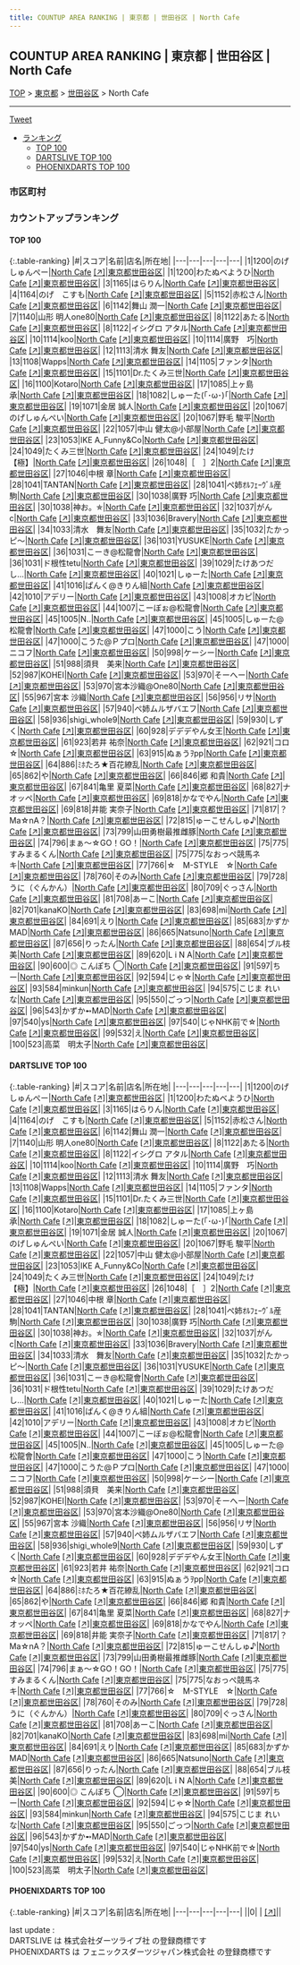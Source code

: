 ```yaml
---
title: COUNTUP AREA RANKING | 東京都 | 世田谷区 | North Cafe
---
```

## COUNTUP AREA RANKING | 東京都 | 世田谷区 | North Cafe

[TOP](/darts/rank/) > [東京都](/darts/rank/東京都/) > [世田谷区](/darts/rank/東京都/世田谷区/) > North Cafe

___

<a href="https://twitter.com/share?ref_src=twsrc%5Etfw" data-text="COUNTUP AREA RANKING | 東京都世田谷区North Cafe" class="twitter-share-button" data-hashtags="DARTSLIVE,PHOENIXDARTS,darts,ダーツ" data-show-count="false">Tweet</a>

* [ランキング](#カウントアップランキング)
    * [TOP 100](#top-100)
    * [DARTSLIVE TOP 100](#dartslive-top-100)
    * [PHOENIXDARTS TOP 100](#phoenixdarts-top-100)

### 市区町村

<ul>

</ul>

### カウントアップランキング

#### TOP 100



{:.table-ranking}
|#|スコア|名前|店名|所在地|
|---|---|---|---|---|
|1|1200|<span class="rank-name-dl">のげしゅんぺー</span>|<a href="/darts/rank/shops/cb702837ddb5199128032249b44395af.html">North Cafe</a> <a href="https://search.dartslive.com/jp/shop/cb702837ddb5199128032249b44395af">[↗]</a>|<a href="/darts/rank/東京都/世田谷区">東京都世田谷区</a>|
|1|1200|<span class="rank-name-dl">わたぬべようひ</span>|<a href="/darts/rank/shops/cb702837ddb5199128032249b44395af.html">North Cafe</a> <a href="https://search.dartslive.com/jp/shop/cb702837ddb5199128032249b44395af">[↗]</a>|<a href="/darts/rank/東京都/世田谷区">東京都世田谷区</a>|
|3|1165|<span class="rank-name-dl">はらりん</span>|<a href="/darts/rank/shops/cb702837ddb5199128032249b44395af.html">North Cafe</a> <a href="https://search.dartslive.com/jp/shop/cb702837ddb5199128032249b44395af">[↗]</a>|<a href="/darts/rank/東京都/世田谷区">東京都世田谷区</a>|
|4|1164|<span class="rank-name-dl">のげ　こすも</span>|<a href="/darts/rank/shops/cb702837ddb5199128032249b44395af.html">North Cafe</a> <a href="https://search.dartslive.com/jp/shop/cb702837ddb5199128032249b44395af">[↗]</a>|<a href="/darts/rank/東京都/世田谷区">東京都世田谷区</a>|
|5|1152|<span class="rank-name-dl">赤松さん</span>|<a href="/darts/rank/shops/cb702837ddb5199128032249b44395af.html">North Cafe</a> <a href="https://search.dartslive.com/jp/shop/cb702837ddb5199128032249b44395af">[↗]</a>|<a href="/darts/rank/東京都/世田谷区">東京都世田谷区</a>|
|6|1142|<span class="rank-name-dl">舞山 潤一</span>|<a href="/darts/rank/shops/cb702837ddb5199128032249b44395af.html">North Cafe</a> <a href="https://search.dartslive.com/jp/shop/cb702837ddb5199128032249b44395af">[↗]</a>|<a href="/darts/rank/東京都/世田谷区">東京都世田谷区</a>|
|7|1140|<span class="rank-name-dl">山形 明人one80</span>|<a href="/darts/rank/shops/cb702837ddb5199128032249b44395af.html">North Cafe</a> <a href="https://search.dartslive.com/jp/shop/cb702837ddb5199128032249b44395af">[↗]</a>|<a href="/darts/rank/東京都/世田谷区">東京都世田谷区</a>|
|8|1122|<span class="rank-name-dl">あたる</span>|<a href="/darts/rank/shops/cb702837ddb5199128032249b44395af.html">North Cafe</a> <a href="https://search.dartslive.com/jp/shop/cb702837ddb5199128032249b44395af">[↗]</a>|<a href="/darts/rank/東京都/世田谷区">東京都世田谷区</a>|
|8|1122|<span class="rank-name-dl">イシグロ アタル</span>|<a href="/darts/rank/shops/cb702837ddb5199128032249b44395af.html">North Cafe</a> <a href="https://search.dartslive.com/jp/shop/cb702837ddb5199128032249b44395af">[↗]</a>|<a href="/darts/rank/東京都/世田谷区">東京都世田谷区</a>|
|10|1114|<span class="rank-name-dl">koo</span>|<a href="/darts/rank/shops/cb702837ddb5199128032249b44395af.html">North Cafe</a> <a href="https://search.dartslive.com/jp/shop/cb702837ddb5199128032249b44395af">[↗]</a>|<a href="/darts/rank/東京都/世田谷区">東京都世田谷区</a>|
|10|1114|<span class="rank-name-dl">廣野　巧</span>|<a href="/darts/rank/shops/cb702837ddb5199128032249b44395af.html">North Cafe</a> <a href="https://search.dartslive.com/jp/shop/cb702837ddb5199128032249b44395af">[↗]</a>|<a href="/darts/rank/東京都/世田谷区">東京都世田谷区</a>|
|12|1113|<span class="rank-name-dl">清水 舞友</span>|<a href="/darts/rank/shops/cb702837ddb5199128032249b44395af.html">North Cafe</a> <a href="https://search.dartslive.com/jp/shop/cb702837ddb5199128032249b44395af">[↗]</a>|<a href="/darts/rank/東京都/世田谷区">東京都世田谷区</a>|
|13|1108|<span class="rank-name-dl">Wapps</span>|<a href="/darts/rank/shops/cb702837ddb5199128032249b44395af.html">North Cafe</a> <a href="https://search.dartslive.com/jp/shop/cb702837ddb5199128032249b44395af">[↗]</a>|<a href="/darts/rank/東京都/世田谷区">東京都世田谷区</a>|
|14|1105|<span class="rank-name-dl">ファンタ</span>|<a href="/darts/rank/shops/cb702837ddb5199128032249b44395af.html">North Cafe</a> <a href="https://search.dartslive.com/jp/shop/cb702837ddb5199128032249b44395af">[↗]</a>|<a href="/darts/rank/東京都/世田谷区">東京都世田谷区</a>|
|15|1101|<span class="rank-name-dl">Dr.たくみ三世</span>|<a href="/darts/rank/shops/cb702837ddb5199128032249b44395af.html">North Cafe</a> <a href="https://search.dartslive.com/jp/shop/cb702837ddb5199128032249b44395af">[↗]</a>|<a href="/darts/rank/東京都/世田谷区">東京都世田谷区</a>|
|16|1100|<span class="rank-name-dl">Kotaro</span>|<a href="/darts/rank/shops/cb702837ddb5199128032249b44395af.html">North Cafe</a> <a href="https://search.dartslive.com/jp/shop/cb702837ddb5199128032249b44395af">[↗]</a>|<a href="/darts/rank/東京都/世田谷区">東京都世田谷区</a>|
|17|1085|<span class="rank-name-dl">上ヶ島　承</span>|<a href="/darts/rank/shops/cb702837ddb5199128032249b44395af.html">North Cafe</a> <a href="https://search.dartslive.com/jp/shop/cb702837ddb5199128032249b44395af">[↗]</a>|<a href="/darts/rank/東京都/世田谷区">東京都世田谷区</a>|
|18|1082|<span class="rank-name-dl">しゅーた(｢･ω･)｢</span>|<a href="/darts/rank/shops/cb702837ddb5199128032249b44395af.html">North Cafe</a> <a href="https://search.dartslive.com/jp/shop/cb702837ddb5199128032249b44395af">[↗]</a>|<a href="/darts/rank/東京都/世田谷区">東京都世田谷区</a>|
|19|1071|<span class="rank-name-dl">金居 誠人</span>|<a href="/darts/rank/shops/cb702837ddb5199128032249b44395af.html">North Cafe</a> <a href="https://search.dartslive.com/jp/shop/cb702837ddb5199128032249b44395af">[↗]</a>|<a href="/darts/rank/東京都/世田谷区">東京都世田谷区</a>|
|20|1067|<span class="rank-name-dl">のげしゅんぺい</span>|<a href="/darts/rank/shops/cb702837ddb5199128032249b44395af.html">North Cafe</a> <a href="https://search.dartslive.com/jp/shop/cb702837ddb5199128032249b44395af">[↗]</a>|<a href="/darts/rank/東京都/世田谷区">東京都世田谷区</a>|
|20|1067|<span class="rank-name-dl">野毛 駿平</span>|<a href="/darts/rank/shops/cb702837ddb5199128032249b44395af.html">North Cafe</a> <a href="https://search.dartslive.com/jp/shop/cb702837ddb5199128032249b44395af">[↗]</a>|<a href="/darts/rank/東京都/世田谷区">東京都世田谷区</a>|
|22|1057|<span class="rank-name-dl">中山 健太@小部屋</span>|<a href="/darts/rank/shops/cb702837ddb5199128032249b44395af.html">North Cafe</a> <a href="https://search.dartslive.com/jp/shop/cb702837ddb5199128032249b44395af">[↗]</a>|<a href="/darts/rank/東京都/世田谷区">東京都世田谷区</a>|
|23|1053|<span class="rank-name-dl">IKE A_Funny&amp;Co</span>|<a href="/darts/rank/shops/cb702837ddb5199128032249b44395af.html">North Cafe</a> <a href="https://search.dartslive.com/jp/shop/cb702837ddb5199128032249b44395af">[↗]</a>|<a href="/darts/rank/東京都/世田谷区">東京都世田谷区</a>|
|24|1049|<span class="rank-name-dl">たくみ三世</span>|<a href="/darts/rank/shops/cb702837ddb5199128032249b44395af.html">North Cafe</a> <a href="https://search.dartslive.com/jp/shop/cb702837ddb5199128032249b44395af">[↗]</a>|<a href="/darts/rank/東京都/世田谷区">東京都世田谷区</a>|
|24|1049|<span class="rank-name-dl">たけ【極】</span>|<a href="/darts/rank/shops/cb702837ddb5199128032249b44395af.html">North Cafe</a> <a href="https://search.dartslive.com/jp/shop/cb702837ddb5199128032249b44395af">[↗]</a>|<a href="/darts/rank/東京都/世田谷区">東京都世田谷区</a>|
|26|1048|<span class="rank-name-dl">［　］2</span>|<a href="/darts/rank/shops/cb702837ddb5199128032249b44395af.html">North Cafe</a> <a href="https://search.dartslive.com/jp/shop/cb702837ddb5199128032249b44395af">[↗]</a>|<a href="/darts/rank/東京都/世田谷区">東京都世田谷区</a>|
|27|1046|<span class="rank-name-dl">中根 章</span>|<a href="/darts/rank/shops/cb702837ddb5199128032249b44395af.html">North Cafe</a> <a href="https://search.dartslive.com/jp/shop/cb702837ddb5199128032249b44395af">[↗]</a>|<a href="/darts/rank/東京都/世田谷区">東京都世田谷区</a>|
|28|1041|<span class="rank-name-dl">TANTAN</span>|<a href="/darts/rank/shops/cb702837ddb5199128032249b44395af.html">North Cafe</a> <a href="https://search.dartslive.com/jp/shop/cb702837ddb5199128032249b44395af">[↗]</a>|<a href="/darts/rank/東京都/世田谷区">東京都世田谷区</a>|
|28|1041|<span class="rank-name-dl">ぺ姉ｵﾙﾌｪｰｳﾞﾙ産駒</span>|<a href="/darts/rank/shops/cb702837ddb5199128032249b44395af.html">North Cafe</a> <a href="https://search.dartslive.com/jp/shop/cb702837ddb5199128032249b44395af">[↗]</a>|<a href="/darts/rank/東京都/世田谷区">東京都世田谷区</a>|
|30|1038|<span class="rank-name-dl">廣野 巧</span>|<a href="/darts/rank/shops/cb702837ddb5199128032249b44395af.html">North Cafe</a> <a href="https://search.dartslive.com/jp/shop/cb702837ddb5199128032249b44395af">[↗]</a>|<a href="/darts/rank/東京都/世田谷区">東京都世田谷区</a>|
|30|1038|<span class="rank-name-dl">神お。✯</span>|<a href="/darts/rank/shops/cb702837ddb5199128032249b44395af.html">North Cafe</a> <a href="https://search.dartslive.com/jp/shop/cb702837ddb5199128032249b44395af">[↗]</a>|<a href="/darts/rank/東京都/世田谷区">東京都世田谷区</a>|
|32|1037|<span class="rank-name-dl">がんc</span>|<a href="/darts/rank/shops/cb702837ddb5199128032249b44395af.html">North Cafe</a> <a href="https://search.dartslive.com/jp/shop/cb702837ddb5199128032249b44395af">[↗]</a>|<a href="/darts/rank/東京都/世田谷区">東京都世田谷区</a>|
|33|1036|<span class="rank-name-dl">Bravery</span>|<a href="/darts/rank/shops/cb702837ddb5199128032249b44395af.html">North Cafe</a> <a href="https://search.dartslive.com/jp/shop/cb702837ddb5199128032249b44395af">[↗]</a>|<a href="/darts/rank/東京都/世田谷区">東京都世田谷区</a>|
|34|1033|<span class="rank-name-dl">清水　舞友</span>|<a href="/darts/rank/shops/cb702837ddb5199128032249b44395af.html">North Cafe</a> <a href="https://search.dartslive.com/jp/shop/cb702837ddb5199128032249b44395af">[↗]</a>|<a href="/darts/rank/東京都/世田谷区">東京都世田谷区</a>|
|35|1032|<span class="rank-name-dl">たかっピ～</span>|<a href="/darts/rank/shops/cb702837ddb5199128032249b44395af.html">North Cafe</a> <a href="https://search.dartslive.com/jp/shop/cb702837ddb5199128032249b44395af">[↗]</a>|<a href="/darts/rank/東京都/世田谷区">東京都世田谷区</a>|
|36|1031|<span class="rank-name-dl">YUSUKE</span>|<a href="/darts/rank/shops/cb702837ddb5199128032249b44395af.html">North Cafe</a> <a href="https://search.dartslive.com/jp/shop/cb702837ddb5199128032249b44395af">[↗]</a>|<a href="/darts/rank/東京都/世田谷区">東京都世田谷区</a>|
|36|1031|<span class="rank-name-dl">こーき@松龍會</span>|<a href="/darts/rank/shops/cb702837ddb5199128032249b44395af.html">North Cafe</a> <a href="https://search.dartslive.com/jp/shop/cb702837ddb5199128032249b44395af">[↗]</a>|<a href="/darts/rank/東京都/世田谷区">東京都世田谷区</a>|
|36|1031|<span class="rank-name-dl">ド根性tetu</span>|<a href="/darts/rank/shops/cb702837ddb5199128032249b44395af.html">North Cafe</a> <a href="https://search.dartslive.com/jp/shop/cb702837ddb5199128032249b44395af">[↗]</a>|<a href="/darts/rank/東京都/世田谷区">東京都世田谷区</a>|
|39|1029|<span class="rank-name-dl">たけあつだし…</span>|<a href="/darts/rank/shops/cb702837ddb5199128032249b44395af.html">North Cafe</a> <a href="https://search.dartslive.com/jp/shop/cb702837ddb5199128032249b44395af">[↗]</a>|<a href="/darts/rank/東京都/世田谷区">東京都世田谷区</a>|
|40|1021|<span class="rank-name-dl">しゅーた</span>|<a href="/darts/rank/shops/cb702837ddb5199128032249b44395af.html">North Cafe</a> <a href="https://search.dartslive.com/jp/shop/cb702837ddb5199128032249b44395af">[↗]</a>|<a href="/darts/rank/東京都/世田谷区">東京都世田谷区</a>|
|41|1016|<span class="rank-name-dl">ぱんく@きりん組</span>|<a href="/darts/rank/shops/cb702837ddb5199128032249b44395af.html">North Cafe</a> <a href="https://search.dartslive.com/jp/shop/cb702837ddb5199128032249b44395af">[↗]</a>|<a href="/darts/rank/東京都/世田谷区">東京都世田谷区</a>|
|42|1010|<span class="rank-name-dl">アデリー</span>|<a href="/darts/rank/shops/cb702837ddb5199128032249b44395af.html">North Cafe</a> <a href="https://search.dartslive.com/jp/shop/cb702837ddb5199128032249b44395af">[↗]</a>|<a href="/darts/rank/東京都/世田谷区">東京都世田谷区</a>|
|43|1008|<span class="rank-name-dl">オカピ</span>|<a href="/darts/rank/shops/cb702837ddb5199128032249b44395af.html">North Cafe</a> <a href="https://search.dartslive.com/jp/shop/cb702837ddb5199128032249b44395af">[↗]</a>|<a href="/darts/rank/東京都/世田谷区">東京都世田谷区</a>|
|44|1007|<span class="rank-name-dl">こーぼぉ@松龍會</span>|<a href="/darts/rank/shops/cb702837ddb5199128032249b44395af.html">North Cafe</a> <a href="https://search.dartslive.com/jp/shop/cb702837ddb5199128032249b44395af">[↗]</a>|<a href="/darts/rank/東京都/世田谷区">東京都世田谷区</a>|
|45|1005|<span class="rank-name-dl">N..</span>|<a href="/darts/rank/shops/cb702837ddb5199128032249b44395af.html">North Cafe</a> <a href="https://search.dartslive.com/jp/shop/cb702837ddb5199128032249b44395af">[↗]</a>|<a href="/darts/rank/東京都/世田谷区">東京都世田谷区</a>|
|45|1005|<span class="rank-name-dl">しゅーた@松龍會</span>|<a href="/darts/rank/shops/cb702837ddb5199128032249b44395af.html">North Cafe</a> <a href="https://search.dartslive.com/jp/shop/cb702837ddb5199128032249b44395af">[↗]</a>|<a href="/darts/rank/東京都/世田谷区">東京都世田谷区</a>|
|47|1000|<span class="rank-name-dl">こう</span>|<a href="/darts/rank/shops/cb702837ddb5199128032249b44395af.html">North Cafe</a> <a href="https://search.dartslive.com/jp/shop/cb702837ddb5199128032249b44395af">[↗]</a>|<a href="/darts/rank/東京都/世田谷区">東京都世田谷区</a>|
|47|1000|<span class="rank-name-dl">こうた@Ｐプロ</span>|<a href="/darts/rank/shops/cb702837ddb5199128032249b44395af.html">North Cafe</a> <a href="https://search.dartslive.com/jp/shop/cb702837ddb5199128032249b44395af">[↗]</a>|<a href="/darts/rank/東京都/世田谷区">東京都世田谷区</a>|
|47|1000|<span class="rank-name-dl">ニコフ</span>|<a href="/darts/rank/shops/cb702837ddb5199128032249b44395af.html">North Cafe</a> <a href="https://search.dartslive.com/jp/shop/cb702837ddb5199128032249b44395af">[↗]</a>|<a href="/darts/rank/東京都/世田谷区">東京都世田谷区</a>|
|50|998|<span class="rank-name-dl">ケーシー</span>|<a href="/darts/rank/shops/cb702837ddb5199128032249b44395af.html">North Cafe</a> <a href="https://search.dartslive.com/jp/shop/cb702837ddb5199128032249b44395af">[↗]</a>|<a href="/darts/rank/東京都/世田谷区">東京都世田谷区</a>|
|51|988|<span class="rank-name-dl">須貝　美来</span>|<a href="/darts/rank/shops/cb702837ddb5199128032249b44395af.html">North Cafe</a> <a href="https://search.dartslive.com/jp/shop/cb702837ddb5199128032249b44395af">[↗]</a>|<a href="/darts/rank/東京都/世田谷区">東京都世田谷区</a>|
|52|987|<span class="rank-name-dl">KOHEI</span>|<a href="/darts/rank/shops/cb702837ddb5199128032249b44395af.html">North Cafe</a> <a href="https://search.dartslive.com/jp/shop/cb702837ddb5199128032249b44395af">[↗]</a>|<a href="/darts/rank/東京都/世田谷区">東京都世田谷区</a>|
|53|970|<span class="rank-name-dl">そーへー</span>|<a href="/darts/rank/shops/cb702837ddb5199128032249b44395af.html">North Cafe</a> <a href="https://search.dartslive.com/jp/shop/cb702837ddb5199128032249b44395af">[↗]</a>|<a href="/darts/rank/東京都/世田谷区">東京都世田谷区</a>|
|53|970|<span class="rank-name-dl">宮本沙織@One80</span>|<a href="/darts/rank/shops/cb702837ddb5199128032249b44395af.html">North Cafe</a> <a href="https://search.dartslive.com/jp/shop/cb702837ddb5199128032249b44395af">[↗]</a>|<a href="/darts/rank/東京都/世田谷区">東京都世田谷区</a>|
|55|967|<span class="rank-name-dl">宮本 沙織</span>|<a href="/darts/rank/shops/cb702837ddb5199128032249b44395af.html">North Cafe</a> <a href="https://search.dartslive.com/jp/shop/cb702837ddb5199128032249b44395af">[↗]</a>|<a href="/darts/rank/東京都/世田谷区">東京都世田谷区</a>|
|56|956|<span class="rank-name-dl">リサ</span>|<a href="/darts/rank/shops/cb702837ddb5199128032249b44395af.html">North Cafe</a> <a href="https://search.dartslive.com/jp/shop/cb702837ddb5199128032249b44395af">[↗]</a>|<a href="/darts/rank/東京都/世田谷区">東京都世田谷区</a>|
|57|940|<span class="rank-name-dl">ぺ姉ムルザバエフ</span>|<a href="/darts/rank/shops/cb702837ddb5199128032249b44395af.html">North Cafe</a> <a href="https://search.dartslive.com/jp/shop/cb702837ddb5199128032249b44395af">[↗]</a>|<a href="/darts/rank/東京都/世田谷区">東京都世田谷区</a>|
|58|936|<span class="rank-name-dl">shigi_whole9</span>|<a href="/darts/rank/shops/cb702837ddb5199128032249b44395af.html">North Cafe</a> <a href="https://search.dartslive.com/jp/shop/cb702837ddb5199128032249b44395af">[↗]</a>|<a href="/darts/rank/東京都/世田谷区">東京都世田谷区</a>|
|59|930|<span class="rank-name-dl">しずく</span>|<a href="/darts/rank/shops/cb702837ddb5199128032249b44395af.html">North Cafe</a> <a href="https://search.dartslive.com/jp/shop/cb702837ddb5199128032249b44395af">[↗]</a>|<a href="/darts/rank/東京都/世田谷区">東京都世田谷区</a>|
|60|928|<span class="rank-name-dl">デデデやん女王</span>|<a href="/darts/rank/shops/cb702837ddb5199128032249b44395af.html">North Cafe</a> <a href="https://search.dartslive.com/jp/shop/cb702837ddb5199128032249b44395af">[↗]</a>|<a href="/darts/rank/東京都/世田谷区">東京都世田谷区</a>|
|61|923|<span class="rank-name-dl">若井 祐奈</span>|<a href="/darts/rank/shops/cb702837ddb5199128032249b44395af.html">North Cafe</a> <a href="https://search.dartslive.com/jp/shop/cb702837ddb5199128032249b44395af">[↗]</a>|<a href="/darts/rank/東京都/世田谷区">東京都世田谷区</a>|
|62|921|<span class="rank-name-dl">コロ☆</span>|<a href="/darts/rank/shops/cb702837ddb5199128032249b44395af.html">North Cafe</a> <a href="https://search.dartslive.com/jp/shop/cb702837ddb5199128032249b44395af">[↗]</a>|<a href="/darts/rank/東京都/世田谷区">東京都世田谷区</a>|
|63|915|<span class="rank-name-dl">ぬぁうｦpp</span>|<a href="/darts/rank/shops/cb702837ddb5199128032249b44395af.html">North Cafe</a> <a href="https://search.dartslive.com/jp/shop/cb702837ddb5199128032249b44395af">[↗]</a>|<a href="/darts/rank/東京都/世田谷区">東京都世田谷区</a>|
|64|886|<span class="rank-name-dl">ﾐﾎたろ★百花繚乱</span>|<a href="/darts/rank/shops/cb702837ddb5199128032249b44395af.html">North Cafe</a> <a href="https://search.dartslive.com/jp/shop/cb702837ddb5199128032249b44395af">[↗]</a>|<a href="/darts/rank/東京都/世田谷区">東京都世田谷区</a>|
|65|862|<span class="rank-name-dl">や</span>|<a href="/darts/rank/shops/cb702837ddb5199128032249b44395af.html">North Cafe</a> <a href="https://search.dartslive.com/jp/shop/cb702837ddb5199128032249b44395af">[↗]</a>|<a href="/darts/rank/東京都/世田谷区">東京都世田谷区</a>|
|66|846|<span class="rank-name-dl">郷 和貴</span>|<a href="/darts/rank/shops/cb702837ddb5199128032249b44395af.html">North Cafe</a> <a href="https://search.dartslive.com/jp/shop/cb702837ddb5199128032249b44395af">[↗]</a>|<a href="/darts/rank/東京都/世田谷区">東京都世田谷区</a>|
|67|841|<span class="rank-name-dl">亀里 夏菜</span>|<a href="/darts/rank/shops/cb702837ddb5199128032249b44395af.html">North Cafe</a> <a href="https://search.dartslive.com/jp/shop/cb702837ddb5199128032249b44395af">[↗]</a>|<a href="/darts/rank/東京都/世田谷区">東京都世田谷区</a>|
|68|827|<span class="rank-name-dl">ナオッペ</span>|<a href="/darts/rank/shops/cb702837ddb5199128032249b44395af.html">North Cafe</a> <a href="https://search.dartslive.com/jp/shop/cb702837ddb5199128032249b44395af">[↗]</a>|<a href="/darts/rank/東京都/世田谷区">東京都世田谷区</a>|
|69|818|<span class="rank-name-dl">かなでやん</span>|<a href="/darts/rank/shops/cb702837ddb5199128032249b44395af.html">North Cafe</a> <a href="https://search.dartslive.com/jp/shop/cb702837ddb5199128032249b44395af">[↗]</a>|<a href="/darts/rank/東京都/世田谷区">東京都世田谷区</a>|
|69|818|<span class="rank-name-dl">井能 実奈子</span>|<a href="/darts/rank/shops/cb702837ddb5199128032249b44395af.html">North Cafe</a> <a href="https://search.dartslive.com/jp/shop/cb702837ddb5199128032249b44395af">[↗]</a>|<a href="/darts/rank/東京都/世田谷区">東京都世田谷区</a>|
|71|817|<span class="rank-name-dl">？Ma☆nA？</span>|<a href="/darts/rank/shops/cb702837ddb5199128032249b44395af.html">North Cafe</a> <a href="https://search.dartslive.com/jp/shop/cb702837ddb5199128032249b44395af">[↗]</a>|<a href="/darts/rank/東京都/世田谷区">東京都世田谷区</a>|
|72|815|<span class="rank-name-dl">ゅーこせんしゅ♪</span>|<a href="/darts/rank/shops/cb702837ddb5199128032249b44395af.html">North Cafe</a> <a href="https://search.dartslive.com/jp/shop/cb702837ddb5199128032249b44395af">[↗]</a>|<a href="/darts/rank/東京都/世田谷区">東京都世田谷区</a>|
|73|799|<span class="rank-name-dl">山田勇樹最推雌豚</span>|<a href="/darts/rank/shops/cb702837ddb5199128032249b44395af.html">North Cafe</a> <a href="https://search.dartslive.com/jp/shop/cb702837ddb5199128032249b44395af">[↗]</a>|<a href="/darts/rank/東京都/世田谷区">東京都世田谷区</a>|
|74|796|<span class="rank-name-dl">まぁ～☆GO！GO！</span>|<a href="/darts/rank/shops/cb702837ddb5199128032249b44395af.html">North Cafe</a> <a href="https://search.dartslive.com/jp/shop/cb702837ddb5199128032249b44395af">[↗]</a>|<a href="/darts/rank/東京都/世田谷区">東京都世田谷区</a>|
|75|775|<span class="rank-name-dl">すみまるくん</span>|<a href="/darts/rank/shops/cb702837ddb5199128032249b44395af.html">North Cafe</a> <a href="https://search.dartslive.com/jp/shop/cb702837ddb5199128032249b44395af">[↗]</a>|<a href="/darts/rank/東京都/世田谷区">東京都世田谷区</a>|
|75|775|<span class="rank-name-dl">なおっぺ競馬ネキ</span>|<a href="/darts/rank/shops/cb702837ddb5199128032249b44395af.html">North Cafe</a> <a href="https://search.dartslive.com/jp/shop/cb702837ddb5199128032249b44395af">[↗]</a>|<a href="/darts/rank/東京都/世田谷区">東京都世田谷区</a>|
|77|766|<span class="rank-name-dl">☆　M-STYLE　☆</span>|<a href="/darts/rank/shops/cb702837ddb5199128032249b44395af.html">North Cafe</a> <a href="https://search.dartslive.com/jp/shop/cb702837ddb5199128032249b44395af">[↗]</a>|<a href="/darts/rank/東京都/世田谷区">東京都世田谷区</a>|
|78|760|<span class="rank-name-dl">そのみ</span>|<a href="/darts/rank/shops/cb702837ddb5199128032249b44395af.html">North Cafe</a> <a href="https://search.dartslive.com/jp/shop/cb702837ddb5199128032249b44395af">[↗]</a>|<a href="/darts/rank/東京都/世田谷区">東京都世田谷区</a>|
|79|728|<span class="rank-name-dl">うに（ぐんかん）</span>|<a href="/darts/rank/shops/cb702837ddb5199128032249b44395af.html">North Cafe</a> <a href="https://search.dartslive.com/jp/shop/cb702837ddb5199128032249b44395af">[↗]</a>|<a href="/darts/rank/東京都/世田谷区">東京都世田谷区</a>|
|80|709|<span class="rank-name-dl">ぐっさん</span>|<a href="/darts/rank/shops/cb702837ddb5199128032249b44395af.html">North Cafe</a> <a href="https://search.dartslive.com/jp/shop/cb702837ddb5199128032249b44395af">[↗]</a>|<a href="/darts/rank/東京都/世田谷区">東京都世田谷区</a>|
|81|708|<span class="rank-name-dl">あーこ</span>|<a href="/darts/rank/shops/cb702837ddb5199128032249b44395af.html">North Cafe</a> <a href="https://search.dartslive.com/jp/shop/cb702837ddb5199128032249b44395af">[↗]</a>|<a href="/darts/rank/東京都/世田谷区">東京都世田谷区</a>|
|82|701|<span class="rank-name-dl">kanaKO</span>|<a href="/darts/rank/shops/cb702837ddb5199128032249b44395af.html">North Cafe</a> <a href="https://search.dartslive.com/jp/shop/cb702837ddb5199128032249b44395af">[↗]</a>|<a href="/darts/rank/東京都/世田谷区">東京都世田谷区</a>|
|83|698|<span class="rank-name-dl">mi</span>|<a href="/darts/rank/shops/cb702837ddb5199128032249b44395af.html">North Cafe</a> <a href="https://search.dartslive.com/jp/shop/cb702837ddb5199128032249b44395af">[↗]</a>|<a href="/darts/rank/東京都/世田谷区">東京都世田谷区</a>|
|84|691|<span class="rank-name-dl">えり</span>|<a href="/darts/rank/shops/cb702837ddb5199128032249b44395af.html">North Cafe</a> <a href="https://search.dartslive.com/jp/shop/cb702837ddb5199128032249b44395af">[↗]</a>|<a href="/darts/rank/東京都/世田谷区">東京都世田谷区</a>|
|85|683|<span class="rank-name-dl">かずかMAD</span>|<a href="/darts/rank/shops/cb702837ddb5199128032249b44395af.html">North Cafe</a> <a href="https://search.dartslive.com/jp/shop/cb702837ddb5199128032249b44395af">[↗]</a>|<a href="/darts/rank/東京都/世田谷区">東京都世田谷区</a>|
|86|665|<span class="rank-name-dl">Natsuno</span>|<a href="/darts/rank/shops/cb702837ddb5199128032249b44395af.html">North Cafe</a> <a href="https://search.dartslive.com/jp/shop/cb702837ddb5199128032249b44395af">[↗]</a>|<a href="/darts/rank/東京都/世田谷区">東京都世田谷区</a>|
|87|656|<span class="rank-name-dl">りったん</span>|<a href="/darts/rank/shops/cb702837ddb5199128032249b44395af.html">North Cafe</a> <a href="https://search.dartslive.com/jp/shop/cb702837ddb5199128032249b44395af">[↗]</a>|<a href="/darts/rank/東京都/世田谷区">東京都世田谷区</a>|
|88|654|<span class="rank-name-dl">ブル枝美</span>|<a href="/darts/rank/shops/cb702837ddb5199128032249b44395af.html">North Cafe</a> <a href="https://search.dartslive.com/jp/shop/cb702837ddb5199128032249b44395af">[↗]</a>|<a href="/darts/rank/東京都/世田谷区">東京都世田谷区</a>|
|89|620|<span class="rank-name-dl">L i N A</span>|<a href="/darts/rank/shops/cb702837ddb5199128032249b44395af.html">North Cafe</a> <a href="https://search.dartslive.com/jp/shop/cb702837ddb5199128032249b44395af">[↗]</a>|<a href="/darts/rank/東京都/世田谷区">東京都世田谷区</a>|
|90|600|<span class="rank-name-dl">◎ こんぽち ◯</span>|<a href="/darts/rank/shops/cb702837ddb5199128032249b44395af.html">North Cafe</a> <a href="https://search.dartslive.com/jp/shop/cb702837ddb5199128032249b44395af">[↗]</a>|<a href="/darts/rank/東京都/世田谷区">東京都世田谷区</a>|
|91|597|<span class="rank-name-dl">ちー</span>|<a href="/darts/rank/shops/cb702837ddb5199128032249b44395af.html">North Cafe</a> <a href="https://search.dartslive.com/jp/shop/cb702837ddb5199128032249b44395af">[↗]</a>|<a href="/darts/rank/東京都/世田谷区">東京都世田谷区</a>|
|92|594|<span class="rank-name-dl">じゃ☆</span>|<a href="/darts/rank/shops/cb702837ddb5199128032249b44395af.html">North Cafe</a> <a href="https://search.dartslive.com/jp/shop/cb702837ddb5199128032249b44395af">[↗]</a>|<a href="/darts/rank/東京都/世田谷区">東京都世田谷区</a>|
|93|584|<span class="rank-name-dl">minkun</span>|<a href="/darts/rank/shops/cb702837ddb5199128032249b44395af.html">North Cafe</a> <a href="https://search.dartslive.com/jp/shop/cb702837ddb5199128032249b44395af">[↗]</a>|<a href="/darts/rank/東京都/世田谷区">東京都世田谷区</a>|
|94|575|<span class="rank-name-dl">こじま れいな</span>|<a href="/darts/rank/shops/cb702837ddb5199128032249b44395af.html">North Cafe</a> <a href="https://search.dartslive.com/jp/shop/cb702837ddb5199128032249b44395af">[↗]</a>|<a href="/darts/rank/東京都/世田谷区">東京都世田谷区</a>|
|95|550|<span class="rank-name-dl">ごっつ</span>|<a href="/darts/rank/shops/cb702837ddb5199128032249b44395af.html">North Cafe</a> <a href="https://search.dartslive.com/jp/shop/cb702837ddb5199128032249b44395af">[↗]</a>|<a href="/darts/rank/東京都/世田谷区">東京都世田谷区</a>|
|96|543|<span class="rank-name-dl">かずか➻MAD</span>|<a href="/darts/rank/shops/cb702837ddb5199128032249b44395af.html">North Cafe</a> <a href="https://search.dartslive.com/jp/shop/cb702837ddb5199128032249b44395af">[↗]</a>|<a href="/darts/rank/東京都/世田谷区">東京都世田谷区</a>|
|97|540|<span class="rank-name-dl">ys</span>|<a href="/darts/rank/shops/cb702837ddb5199128032249b44395af.html">North Cafe</a> <a href="https://search.dartslive.com/jp/shop/cb702837ddb5199128032249b44395af">[↗]</a>|<a href="/darts/rank/東京都/世田谷区">東京都世田谷区</a>|
|97|540|<span class="rank-name-dl">じゃNHK前で☆</span>|<a href="/darts/rank/shops/cb702837ddb5199128032249b44395af.html">North Cafe</a> <a href="https://search.dartslive.com/jp/shop/cb702837ddb5199128032249b44395af">[↗]</a>|<a href="/darts/rank/東京都/世田谷区">東京都世田谷区</a>|
|99|532|<span class="rank-name-dl">え</span>|<a href="/darts/rank/shops/cb702837ddb5199128032249b44395af.html">North Cafe</a> <a href="https://search.dartslive.com/jp/shop/cb702837ddb5199128032249b44395af">[↗]</a>|<a href="/darts/rank/東京都/世田谷区">東京都世田谷区</a>|
|100|523|<span class="rank-name-dl">高菜　明太子</span>|<a href="/darts/rank/shops/cb702837ddb5199128032249b44395af.html">North Cafe</a> <a href="https://search.dartslive.com/jp/shop/cb702837ddb5199128032249b44395af">[↗]</a>|<a href="/darts/rank/東京都/世田谷区">東京都世田谷区</a>|


#### DARTSLIVE TOP 100



{:.table-ranking}
|#|スコア|名前|店名|所在地|
|---|---|---|---|---|
|1|1200|<span class="rank-name-dl">のげしゅんぺー</span>|<a href="/darts/rank/shops/cb702837ddb5199128032249b44395af.html">North Cafe</a> <a href="https://search.dartslive.com/jp/shop/cb702837ddb5199128032249b44395af">[↗]</a>|<a href="/darts/rank/東京都/世田谷区">東京都世田谷区</a>|
|1|1200|<span class="rank-name-dl">わたぬべようひ</span>|<a href="/darts/rank/shops/cb702837ddb5199128032249b44395af.html">North Cafe</a> <a href="https://search.dartslive.com/jp/shop/cb702837ddb5199128032249b44395af">[↗]</a>|<a href="/darts/rank/東京都/世田谷区">東京都世田谷区</a>|
|3|1165|<span class="rank-name-dl">はらりん</span>|<a href="/darts/rank/shops/cb702837ddb5199128032249b44395af.html">North Cafe</a> <a href="https://search.dartslive.com/jp/shop/cb702837ddb5199128032249b44395af">[↗]</a>|<a href="/darts/rank/東京都/世田谷区">東京都世田谷区</a>|
|4|1164|<span class="rank-name-dl">のげ　こすも</span>|<a href="/darts/rank/shops/cb702837ddb5199128032249b44395af.html">North Cafe</a> <a href="https://search.dartslive.com/jp/shop/cb702837ddb5199128032249b44395af">[↗]</a>|<a href="/darts/rank/東京都/世田谷区">東京都世田谷区</a>|
|5|1152|<span class="rank-name-dl">赤松さん</span>|<a href="/darts/rank/shops/cb702837ddb5199128032249b44395af.html">North Cafe</a> <a href="https://search.dartslive.com/jp/shop/cb702837ddb5199128032249b44395af">[↗]</a>|<a href="/darts/rank/東京都/世田谷区">東京都世田谷区</a>|
|6|1142|<span class="rank-name-dl">舞山 潤一</span>|<a href="/darts/rank/shops/cb702837ddb5199128032249b44395af.html">North Cafe</a> <a href="https://search.dartslive.com/jp/shop/cb702837ddb5199128032249b44395af">[↗]</a>|<a href="/darts/rank/東京都/世田谷区">東京都世田谷区</a>|
|7|1140|<span class="rank-name-dl">山形 明人one80</span>|<a href="/darts/rank/shops/cb702837ddb5199128032249b44395af.html">North Cafe</a> <a href="https://search.dartslive.com/jp/shop/cb702837ddb5199128032249b44395af">[↗]</a>|<a href="/darts/rank/東京都/世田谷区">東京都世田谷区</a>|
|8|1122|<span class="rank-name-dl">あたる</span>|<a href="/darts/rank/shops/cb702837ddb5199128032249b44395af.html">North Cafe</a> <a href="https://search.dartslive.com/jp/shop/cb702837ddb5199128032249b44395af">[↗]</a>|<a href="/darts/rank/東京都/世田谷区">東京都世田谷区</a>|
|8|1122|<span class="rank-name-dl">イシグロ アタル</span>|<a href="/darts/rank/shops/cb702837ddb5199128032249b44395af.html">North Cafe</a> <a href="https://search.dartslive.com/jp/shop/cb702837ddb5199128032249b44395af">[↗]</a>|<a href="/darts/rank/東京都/世田谷区">東京都世田谷区</a>|
|10|1114|<span class="rank-name-dl">koo</span>|<a href="/darts/rank/shops/cb702837ddb5199128032249b44395af.html">North Cafe</a> <a href="https://search.dartslive.com/jp/shop/cb702837ddb5199128032249b44395af">[↗]</a>|<a href="/darts/rank/東京都/世田谷区">東京都世田谷区</a>|
|10|1114|<span class="rank-name-dl">廣野　巧</span>|<a href="/darts/rank/shops/cb702837ddb5199128032249b44395af.html">North Cafe</a> <a href="https://search.dartslive.com/jp/shop/cb702837ddb5199128032249b44395af">[↗]</a>|<a href="/darts/rank/東京都/世田谷区">東京都世田谷区</a>|
|12|1113|<span class="rank-name-dl">清水 舞友</span>|<a href="/darts/rank/shops/cb702837ddb5199128032249b44395af.html">North Cafe</a> <a href="https://search.dartslive.com/jp/shop/cb702837ddb5199128032249b44395af">[↗]</a>|<a href="/darts/rank/東京都/世田谷区">東京都世田谷区</a>|
|13|1108|<span class="rank-name-dl">Wapps</span>|<a href="/darts/rank/shops/cb702837ddb5199128032249b44395af.html">North Cafe</a> <a href="https://search.dartslive.com/jp/shop/cb702837ddb5199128032249b44395af">[↗]</a>|<a href="/darts/rank/東京都/世田谷区">東京都世田谷区</a>|
|14|1105|<span class="rank-name-dl">ファンタ</span>|<a href="/darts/rank/shops/cb702837ddb5199128032249b44395af.html">North Cafe</a> <a href="https://search.dartslive.com/jp/shop/cb702837ddb5199128032249b44395af">[↗]</a>|<a href="/darts/rank/東京都/世田谷区">東京都世田谷区</a>|
|15|1101|<span class="rank-name-dl">Dr.たくみ三世</span>|<a href="/darts/rank/shops/cb702837ddb5199128032249b44395af.html">North Cafe</a> <a href="https://search.dartslive.com/jp/shop/cb702837ddb5199128032249b44395af">[↗]</a>|<a href="/darts/rank/東京都/世田谷区">東京都世田谷区</a>|
|16|1100|<span class="rank-name-dl">Kotaro</span>|<a href="/darts/rank/shops/cb702837ddb5199128032249b44395af.html">North Cafe</a> <a href="https://search.dartslive.com/jp/shop/cb702837ddb5199128032249b44395af">[↗]</a>|<a href="/darts/rank/東京都/世田谷区">東京都世田谷区</a>|
|17|1085|<span class="rank-name-dl">上ヶ島　承</span>|<a href="/darts/rank/shops/cb702837ddb5199128032249b44395af.html">North Cafe</a> <a href="https://search.dartslive.com/jp/shop/cb702837ddb5199128032249b44395af">[↗]</a>|<a href="/darts/rank/東京都/世田谷区">東京都世田谷区</a>|
|18|1082|<span class="rank-name-dl">しゅーた(｢･ω･)｢</span>|<a href="/darts/rank/shops/cb702837ddb5199128032249b44395af.html">North Cafe</a> <a href="https://search.dartslive.com/jp/shop/cb702837ddb5199128032249b44395af">[↗]</a>|<a href="/darts/rank/東京都/世田谷区">東京都世田谷区</a>|
|19|1071|<span class="rank-name-dl">金居 誠人</span>|<a href="/darts/rank/shops/cb702837ddb5199128032249b44395af.html">North Cafe</a> <a href="https://search.dartslive.com/jp/shop/cb702837ddb5199128032249b44395af">[↗]</a>|<a href="/darts/rank/東京都/世田谷区">東京都世田谷区</a>|
|20|1067|<span class="rank-name-dl">のげしゅんぺい</span>|<a href="/darts/rank/shops/cb702837ddb5199128032249b44395af.html">North Cafe</a> <a href="https://search.dartslive.com/jp/shop/cb702837ddb5199128032249b44395af">[↗]</a>|<a href="/darts/rank/東京都/世田谷区">東京都世田谷区</a>|
|20|1067|<span class="rank-name-dl">野毛 駿平</span>|<a href="/darts/rank/shops/cb702837ddb5199128032249b44395af.html">North Cafe</a> <a href="https://search.dartslive.com/jp/shop/cb702837ddb5199128032249b44395af">[↗]</a>|<a href="/darts/rank/東京都/世田谷区">東京都世田谷区</a>|
|22|1057|<span class="rank-name-dl">中山 健太@小部屋</span>|<a href="/darts/rank/shops/cb702837ddb5199128032249b44395af.html">North Cafe</a> <a href="https://search.dartslive.com/jp/shop/cb702837ddb5199128032249b44395af">[↗]</a>|<a href="/darts/rank/東京都/世田谷区">東京都世田谷区</a>|
|23|1053|<span class="rank-name-dl">IKE A_Funny&amp;Co</span>|<a href="/darts/rank/shops/cb702837ddb5199128032249b44395af.html">North Cafe</a> <a href="https://search.dartslive.com/jp/shop/cb702837ddb5199128032249b44395af">[↗]</a>|<a href="/darts/rank/東京都/世田谷区">東京都世田谷区</a>|
|24|1049|<span class="rank-name-dl">たくみ三世</span>|<a href="/darts/rank/shops/cb702837ddb5199128032249b44395af.html">North Cafe</a> <a href="https://search.dartslive.com/jp/shop/cb702837ddb5199128032249b44395af">[↗]</a>|<a href="/darts/rank/東京都/世田谷区">東京都世田谷区</a>|
|24|1049|<span class="rank-name-dl">たけ【極】</span>|<a href="/darts/rank/shops/cb702837ddb5199128032249b44395af.html">North Cafe</a> <a href="https://search.dartslive.com/jp/shop/cb702837ddb5199128032249b44395af">[↗]</a>|<a href="/darts/rank/東京都/世田谷区">東京都世田谷区</a>|
|26|1048|<span class="rank-name-dl">［　］2</span>|<a href="/darts/rank/shops/cb702837ddb5199128032249b44395af.html">North Cafe</a> <a href="https://search.dartslive.com/jp/shop/cb702837ddb5199128032249b44395af">[↗]</a>|<a href="/darts/rank/東京都/世田谷区">東京都世田谷区</a>|
|27|1046|<span class="rank-name-dl">中根 章</span>|<a href="/darts/rank/shops/cb702837ddb5199128032249b44395af.html">North Cafe</a> <a href="https://search.dartslive.com/jp/shop/cb702837ddb5199128032249b44395af">[↗]</a>|<a href="/darts/rank/東京都/世田谷区">東京都世田谷区</a>|
|28|1041|<span class="rank-name-dl">TANTAN</span>|<a href="/darts/rank/shops/cb702837ddb5199128032249b44395af.html">North Cafe</a> <a href="https://search.dartslive.com/jp/shop/cb702837ddb5199128032249b44395af">[↗]</a>|<a href="/darts/rank/東京都/世田谷区">東京都世田谷区</a>|
|28|1041|<span class="rank-name-dl">ぺ姉ｵﾙﾌｪｰｳﾞﾙ産駒</span>|<a href="/darts/rank/shops/cb702837ddb5199128032249b44395af.html">North Cafe</a> <a href="https://search.dartslive.com/jp/shop/cb702837ddb5199128032249b44395af">[↗]</a>|<a href="/darts/rank/東京都/世田谷区">東京都世田谷区</a>|
|30|1038|<span class="rank-name-dl">廣野 巧</span>|<a href="/darts/rank/shops/cb702837ddb5199128032249b44395af.html">North Cafe</a> <a href="https://search.dartslive.com/jp/shop/cb702837ddb5199128032249b44395af">[↗]</a>|<a href="/darts/rank/東京都/世田谷区">東京都世田谷区</a>|
|30|1038|<span class="rank-name-dl">神お。✯</span>|<a href="/darts/rank/shops/cb702837ddb5199128032249b44395af.html">North Cafe</a> <a href="https://search.dartslive.com/jp/shop/cb702837ddb5199128032249b44395af">[↗]</a>|<a href="/darts/rank/東京都/世田谷区">東京都世田谷区</a>|
|32|1037|<span class="rank-name-dl">がんc</span>|<a href="/darts/rank/shops/cb702837ddb5199128032249b44395af.html">North Cafe</a> <a href="https://search.dartslive.com/jp/shop/cb702837ddb5199128032249b44395af">[↗]</a>|<a href="/darts/rank/東京都/世田谷区">東京都世田谷区</a>|
|33|1036|<span class="rank-name-dl">Bravery</span>|<a href="/darts/rank/shops/cb702837ddb5199128032249b44395af.html">North Cafe</a> <a href="https://search.dartslive.com/jp/shop/cb702837ddb5199128032249b44395af">[↗]</a>|<a href="/darts/rank/東京都/世田谷区">東京都世田谷区</a>|
|34|1033|<span class="rank-name-dl">清水　舞友</span>|<a href="/darts/rank/shops/cb702837ddb5199128032249b44395af.html">North Cafe</a> <a href="https://search.dartslive.com/jp/shop/cb702837ddb5199128032249b44395af">[↗]</a>|<a href="/darts/rank/東京都/世田谷区">東京都世田谷区</a>|
|35|1032|<span class="rank-name-dl">たかっピ～</span>|<a href="/darts/rank/shops/cb702837ddb5199128032249b44395af.html">North Cafe</a> <a href="https://search.dartslive.com/jp/shop/cb702837ddb5199128032249b44395af">[↗]</a>|<a href="/darts/rank/東京都/世田谷区">東京都世田谷区</a>|
|36|1031|<span class="rank-name-dl">YUSUKE</span>|<a href="/darts/rank/shops/cb702837ddb5199128032249b44395af.html">North Cafe</a> <a href="https://search.dartslive.com/jp/shop/cb702837ddb5199128032249b44395af">[↗]</a>|<a href="/darts/rank/東京都/世田谷区">東京都世田谷区</a>|
|36|1031|<span class="rank-name-dl">こーき@松龍會</span>|<a href="/darts/rank/shops/cb702837ddb5199128032249b44395af.html">North Cafe</a> <a href="https://search.dartslive.com/jp/shop/cb702837ddb5199128032249b44395af">[↗]</a>|<a href="/darts/rank/東京都/世田谷区">東京都世田谷区</a>|
|36|1031|<span class="rank-name-dl">ド根性tetu</span>|<a href="/darts/rank/shops/cb702837ddb5199128032249b44395af.html">North Cafe</a> <a href="https://search.dartslive.com/jp/shop/cb702837ddb5199128032249b44395af">[↗]</a>|<a href="/darts/rank/東京都/世田谷区">東京都世田谷区</a>|
|39|1029|<span class="rank-name-dl">たけあつだし…</span>|<a href="/darts/rank/shops/cb702837ddb5199128032249b44395af.html">North Cafe</a> <a href="https://search.dartslive.com/jp/shop/cb702837ddb5199128032249b44395af">[↗]</a>|<a href="/darts/rank/東京都/世田谷区">東京都世田谷区</a>|
|40|1021|<span class="rank-name-dl">しゅーた</span>|<a href="/darts/rank/shops/cb702837ddb5199128032249b44395af.html">North Cafe</a> <a href="https://search.dartslive.com/jp/shop/cb702837ddb5199128032249b44395af">[↗]</a>|<a href="/darts/rank/東京都/世田谷区">東京都世田谷区</a>|
|41|1016|<span class="rank-name-dl">ぱんく@きりん組</span>|<a href="/darts/rank/shops/cb702837ddb5199128032249b44395af.html">North Cafe</a> <a href="https://search.dartslive.com/jp/shop/cb702837ddb5199128032249b44395af">[↗]</a>|<a href="/darts/rank/東京都/世田谷区">東京都世田谷区</a>|
|42|1010|<span class="rank-name-dl">アデリー</span>|<a href="/darts/rank/shops/cb702837ddb5199128032249b44395af.html">North Cafe</a> <a href="https://search.dartslive.com/jp/shop/cb702837ddb5199128032249b44395af">[↗]</a>|<a href="/darts/rank/東京都/世田谷区">東京都世田谷区</a>|
|43|1008|<span class="rank-name-dl">オカピ</span>|<a href="/darts/rank/shops/cb702837ddb5199128032249b44395af.html">North Cafe</a> <a href="https://search.dartslive.com/jp/shop/cb702837ddb5199128032249b44395af">[↗]</a>|<a href="/darts/rank/東京都/世田谷区">東京都世田谷区</a>|
|44|1007|<span class="rank-name-dl">こーぼぉ@松龍會</span>|<a href="/darts/rank/shops/cb702837ddb5199128032249b44395af.html">North Cafe</a> <a href="https://search.dartslive.com/jp/shop/cb702837ddb5199128032249b44395af">[↗]</a>|<a href="/darts/rank/東京都/世田谷区">東京都世田谷区</a>|
|45|1005|<span class="rank-name-dl">N..</span>|<a href="/darts/rank/shops/cb702837ddb5199128032249b44395af.html">North Cafe</a> <a href="https://search.dartslive.com/jp/shop/cb702837ddb5199128032249b44395af">[↗]</a>|<a href="/darts/rank/東京都/世田谷区">東京都世田谷区</a>|
|45|1005|<span class="rank-name-dl">しゅーた@松龍會</span>|<a href="/darts/rank/shops/cb702837ddb5199128032249b44395af.html">North Cafe</a> <a href="https://search.dartslive.com/jp/shop/cb702837ddb5199128032249b44395af">[↗]</a>|<a href="/darts/rank/東京都/世田谷区">東京都世田谷区</a>|
|47|1000|<span class="rank-name-dl">こう</span>|<a href="/darts/rank/shops/cb702837ddb5199128032249b44395af.html">North Cafe</a> <a href="https://search.dartslive.com/jp/shop/cb702837ddb5199128032249b44395af">[↗]</a>|<a href="/darts/rank/東京都/世田谷区">東京都世田谷区</a>|
|47|1000|<span class="rank-name-dl">こうた@Ｐプロ</span>|<a href="/darts/rank/shops/cb702837ddb5199128032249b44395af.html">North Cafe</a> <a href="https://search.dartslive.com/jp/shop/cb702837ddb5199128032249b44395af">[↗]</a>|<a href="/darts/rank/東京都/世田谷区">東京都世田谷区</a>|
|47|1000|<span class="rank-name-dl">ニコフ</span>|<a href="/darts/rank/shops/cb702837ddb5199128032249b44395af.html">North Cafe</a> <a href="https://search.dartslive.com/jp/shop/cb702837ddb5199128032249b44395af">[↗]</a>|<a href="/darts/rank/東京都/世田谷区">東京都世田谷区</a>|
|50|998|<span class="rank-name-dl">ケーシー</span>|<a href="/darts/rank/shops/cb702837ddb5199128032249b44395af.html">North Cafe</a> <a href="https://search.dartslive.com/jp/shop/cb702837ddb5199128032249b44395af">[↗]</a>|<a href="/darts/rank/東京都/世田谷区">東京都世田谷区</a>|
|51|988|<span class="rank-name-dl">須貝　美来</span>|<a href="/darts/rank/shops/cb702837ddb5199128032249b44395af.html">North Cafe</a> <a href="https://search.dartslive.com/jp/shop/cb702837ddb5199128032249b44395af">[↗]</a>|<a href="/darts/rank/東京都/世田谷区">東京都世田谷区</a>|
|52|987|<span class="rank-name-dl">KOHEI</span>|<a href="/darts/rank/shops/cb702837ddb5199128032249b44395af.html">North Cafe</a> <a href="https://search.dartslive.com/jp/shop/cb702837ddb5199128032249b44395af">[↗]</a>|<a href="/darts/rank/東京都/世田谷区">東京都世田谷区</a>|
|53|970|<span class="rank-name-dl">そーへー</span>|<a href="/darts/rank/shops/cb702837ddb5199128032249b44395af.html">North Cafe</a> <a href="https://search.dartslive.com/jp/shop/cb702837ddb5199128032249b44395af">[↗]</a>|<a href="/darts/rank/東京都/世田谷区">東京都世田谷区</a>|
|53|970|<span class="rank-name-dl">宮本沙織@One80</span>|<a href="/darts/rank/shops/cb702837ddb5199128032249b44395af.html">North Cafe</a> <a href="https://search.dartslive.com/jp/shop/cb702837ddb5199128032249b44395af">[↗]</a>|<a href="/darts/rank/東京都/世田谷区">東京都世田谷区</a>|
|55|967|<span class="rank-name-dl">宮本 沙織</span>|<a href="/darts/rank/shops/cb702837ddb5199128032249b44395af.html">North Cafe</a> <a href="https://search.dartslive.com/jp/shop/cb702837ddb5199128032249b44395af">[↗]</a>|<a href="/darts/rank/東京都/世田谷区">東京都世田谷区</a>|
|56|956|<span class="rank-name-dl">リサ</span>|<a href="/darts/rank/shops/cb702837ddb5199128032249b44395af.html">North Cafe</a> <a href="https://search.dartslive.com/jp/shop/cb702837ddb5199128032249b44395af">[↗]</a>|<a href="/darts/rank/東京都/世田谷区">東京都世田谷区</a>|
|57|940|<span class="rank-name-dl">ぺ姉ムルザバエフ</span>|<a href="/darts/rank/shops/cb702837ddb5199128032249b44395af.html">North Cafe</a> <a href="https://search.dartslive.com/jp/shop/cb702837ddb5199128032249b44395af">[↗]</a>|<a href="/darts/rank/東京都/世田谷区">東京都世田谷区</a>|
|58|936|<span class="rank-name-dl">shigi_whole9</span>|<a href="/darts/rank/shops/cb702837ddb5199128032249b44395af.html">North Cafe</a> <a href="https://search.dartslive.com/jp/shop/cb702837ddb5199128032249b44395af">[↗]</a>|<a href="/darts/rank/東京都/世田谷区">東京都世田谷区</a>|
|59|930|<span class="rank-name-dl">しずく</span>|<a href="/darts/rank/shops/cb702837ddb5199128032249b44395af.html">North Cafe</a> <a href="https://search.dartslive.com/jp/shop/cb702837ddb5199128032249b44395af">[↗]</a>|<a href="/darts/rank/東京都/世田谷区">東京都世田谷区</a>|
|60|928|<span class="rank-name-dl">デデデやん女王</span>|<a href="/darts/rank/shops/cb702837ddb5199128032249b44395af.html">North Cafe</a> <a href="https://search.dartslive.com/jp/shop/cb702837ddb5199128032249b44395af">[↗]</a>|<a href="/darts/rank/東京都/世田谷区">東京都世田谷区</a>|
|61|923|<span class="rank-name-dl">若井 祐奈</span>|<a href="/darts/rank/shops/cb702837ddb5199128032249b44395af.html">North Cafe</a> <a href="https://search.dartslive.com/jp/shop/cb702837ddb5199128032249b44395af">[↗]</a>|<a href="/darts/rank/東京都/世田谷区">東京都世田谷区</a>|
|62|921|<span class="rank-name-dl">コロ☆</span>|<a href="/darts/rank/shops/cb702837ddb5199128032249b44395af.html">North Cafe</a> <a href="https://search.dartslive.com/jp/shop/cb702837ddb5199128032249b44395af">[↗]</a>|<a href="/darts/rank/東京都/世田谷区">東京都世田谷区</a>|
|63|915|<span class="rank-name-dl">ぬぁうｦpp</span>|<a href="/darts/rank/shops/cb702837ddb5199128032249b44395af.html">North Cafe</a> <a href="https://search.dartslive.com/jp/shop/cb702837ddb5199128032249b44395af">[↗]</a>|<a href="/darts/rank/東京都/世田谷区">東京都世田谷区</a>|
|64|886|<span class="rank-name-dl">ﾐﾎたろ★百花繚乱</span>|<a href="/darts/rank/shops/cb702837ddb5199128032249b44395af.html">North Cafe</a> <a href="https://search.dartslive.com/jp/shop/cb702837ddb5199128032249b44395af">[↗]</a>|<a href="/darts/rank/東京都/世田谷区">東京都世田谷区</a>|
|65|862|<span class="rank-name-dl">や</span>|<a href="/darts/rank/shops/cb702837ddb5199128032249b44395af.html">North Cafe</a> <a href="https://search.dartslive.com/jp/shop/cb702837ddb5199128032249b44395af">[↗]</a>|<a href="/darts/rank/東京都/世田谷区">東京都世田谷区</a>|
|66|846|<span class="rank-name-dl">郷 和貴</span>|<a href="/darts/rank/shops/cb702837ddb5199128032249b44395af.html">North Cafe</a> <a href="https://search.dartslive.com/jp/shop/cb702837ddb5199128032249b44395af">[↗]</a>|<a href="/darts/rank/東京都/世田谷区">東京都世田谷区</a>|
|67|841|<span class="rank-name-dl">亀里 夏菜</span>|<a href="/darts/rank/shops/cb702837ddb5199128032249b44395af.html">North Cafe</a> <a href="https://search.dartslive.com/jp/shop/cb702837ddb5199128032249b44395af">[↗]</a>|<a href="/darts/rank/東京都/世田谷区">東京都世田谷区</a>|
|68|827|<span class="rank-name-dl">ナオッペ</span>|<a href="/darts/rank/shops/cb702837ddb5199128032249b44395af.html">North Cafe</a> <a href="https://search.dartslive.com/jp/shop/cb702837ddb5199128032249b44395af">[↗]</a>|<a href="/darts/rank/東京都/世田谷区">東京都世田谷区</a>|
|69|818|<span class="rank-name-dl">かなでやん</span>|<a href="/darts/rank/shops/cb702837ddb5199128032249b44395af.html">North Cafe</a> <a href="https://search.dartslive.com/jp/shop/cb702837ddb5199128032249b44395af">[↗]</a>|<a href="/darts/rank/東京都/世田谷区">東京都世田谷区</a>|
|69|818|<span class="rank-name-dl">井能 実奈子</span>|<a href="/darts/rank/shops/cb702837ddb5199128032249b44395af.html">North Cafe</a> <a href="https://search.dartslive.com/jp/shop/cb702837ddb5199128032249b44395af">[↗]</a>|<a href="/darts/rank/東京都/世田谷区">東京都世田谷区</a>|
|71|817|<span class="rank-name-dl">？Ma☆nA？</span>|<a href="/darts/rank/shops/cb702837ddb5199128032249b44395af.html">North Cafe</a> <a href="https://search.dartslive.com/jp/shop/cb702837ddb5199128032249b44395af">[↗]</a>|<a href="/darts/rank/東京都/世田谷区">東京都世田谷区</a>|
|72|815|<span class="rank-name-dl">ゅーこせんしゅ♪</span>|<a href="/darts/rank/shops/cb702837ddb5199128032249b44395af.html">North Cafe</a> <a href="https://search.dartslive.com/jp/shop/cb702837ddb5199128032249b44395af">[↗]</a>|<a href="/darts/rank/東京都/世田谷区">東京都世田谷区</a>|
|73|799|<span class="rank-name-dl">山田勇樹最推雌豚</span>|<a href="/darts/rank/shops/cb702837ddb5199128032249b44395af.html">North Cafe</a> <a href="https://search.dartslive.com/jp/shop/cb702837ddb5199128032249b44395af">[↗]</a>|<a href="/darts/rank/東京都/世田谷区">東京都世田谷区</a>|
|74|796|<span class="rank-name-dl">まぁ～☆GO！GO！</span>|<a href="/darts/rank/shops/cb702837ddb5199128032249b44395af.html">North Cafe</a> <a href="https://search.dartslive.com/jp/shop/cb702837ddb5199128032249b44395af">[↗]</a>|<a href="/darts/rank/東京都/世田谷区">東京都世田谷区</a>|
|75|775|<span class="rank-name-dl">すみまるくん</span>|<a href="/darts/rank/shops/cb702837ddb5199128032249b44395af.html">North Cafe</a> <a href="https://search.dartslive.com/jp/shop/cb702837ddb5199128032249b44395af">[↗]</a>|<a href="/darts/rank/東京都/世田谷区">東京都世田谷区</a>|
|75|775|<span class="rank-name-dl">なおっぺ競馬ネキ</span>|<a href="/darts/rank/shops/cb702837ddb5199128032249b44395af.html">North Cafe</a> <a href="https://search.dartslive.com/jp/shop/cb702837ddb5199128032249b44395af">[↗]</a>|<a href="/darts/rank/東京都/世田谷区">東京都世田谷区</a>|
|77|766|<span class="rank-name-dl">☆　M-STYLE　☆</span>|<a href="/darts/rank/shops/cb702837ddb5199128032249b44395af.html">North Cafe</a> <a href="https://search.dartslive.com/jp/shop/cb702837ddb5199128032249b44395af">[↗]</a>|<a href="/darts/rank/東京都/世田谷区">東京都世田谷区</a>|
|78|760|<span class="rank-name-dl">そのみ</span>|<a href="/darts/rank/shops/cb702837ddb5199128032249b44395af.html">North Cafe</a> <a href="https://search.dartslive.com/jp/shop/cb702837ddb5199128032249b44395af">[↗]</a>|<a href="/darts/rank/東京都/世田谷区">東京都世田谷区</a>|
|79|728|<span class="rank-name-dl">うに（ぐんかん）</span>|<a href="/darts/rank/shops/cb702837ddb5199128032249b44395af.html">North Cafe</a> <a href="https://search.dartslive.com/jp/shop/cb702837ddb5199128032249b44395af">[↗]</a>|<a href="/darts/rank/東京都/世田谷区">東京都世田谷区</a>|
|80|709|<span class="rank-name-dl">ぐっさん</span>|<a href="/darts/rank/shops/cb702837ddb5199128032249b44395af.html">North Cafe</a> <a href="https://search.dartslive.com/jp/shop/cb702837ddb5199128032249b44395af">[↗]</a>|<a href="/darts/rank/東京都/世田谷区">東京都世田谷区</a>|
|81|708|<span class="rank-name-dl">あーこ</span>|<a href="/darts/rank/shops/cb702837ddb5199128032249b44395af.html">North Cafe</a> <a href="https://search.dartslive.com/jp/shop/cb702837ddb5199128032249b44395af">[↗]</a>|<a href="/darts/rank/東京都/世田谷区">東京都世田谷区</a>|
|82|701|<span class="rank-name-dl">kanaKO</span>|<a href="/darts/rank/shops/cb702837ddb5199128032249b44395af.html">North Cafe</a> <a href="https://search.dartslive.com/jp/shop/cb702837ddb5199128032249b44395af">[↗]</a>|<a href="/darts/rank/東京都/世田谷区">東京都世田谷区</a>|
|83|698|<span class="rank-name-dl">mi</span>|<a href="/darts/rank/shops/cb702837ddb5199128032249b44395af.html">North Cafe</a> <a href="https://search.dartslive.com/jp/shop/cb702837ddb5199128032249b44395af">[↗]</a>|<a href="/darts/rank/東京都/世田谷区">東京都世田谷区</a>|
|84|691|<span class="rank-name-dl">えり</span>|<a href="/darts/rank/shops/cb702837ddb5199128032249b44395af.html">North Cafe</a> <a href="https://search.dartslive.com/jp/shop/cb702837ddb5199128032249b44395af">[↗]</a>|<a href="/darts/rank/東京都/世田谷区">東京都世田谷区</a>|
|85|683|<span class="rank-name-dl">かずかMAD</span>|<a href="/darts/rank/shops/cb702837ddb5199128032249b44395af.html">North Cafe</a> <a href="https://search.dartslive.com/jp/shop/cb702837ddb5199128032249b44395af">[↗]</a>|<a href="/darts/rank/東京都/世田谷区">東京都世田谷区</a>|
|86|665|<span class="rank-name-dl">Natsuno</span>|<a href="/darts/rank/shops/cb702837ddb5199128032249b44395af.html">North Cafe</a> <a href="https://search.dartslive.com/jp/shop/cb702837ddb5199128032249b44395af">[↗]</a>|<a href="/darts/rank/東京都/世田谷区">東京都世田谷区</a>|
|87|656|<span class="rank-name-dl">りったん</span>|<a href="/darts/rank/shops/cb702837ddb5199128032249b44395af.html">North Cafe</a> <a href="https://search.dartslive.com/jp/shop/cb702837ddb5199128032249b44395af">[↗]</a>|<a href="/darts/rank/東京都/世田谷区">東京都世田谷区</a>|
|88|654|<span class="rank-name-dl">ブル枝美</span>|<a href="/darts/rank/shops/cb702837ddb5199128032249b44395af.html">North Cafe</a> <a href="https://search.dartslive.com/jp/shop/cb702837ddb5199128032249b44395af">[↗]</a>|<a href="/darts/rank/東京都/世田谷区">東京都世田谷区</a>|
|89|620|<span class="rank-name-dl">L i N A</span>|<a href="/darts/rank/shops/cb702837ddb5199128032249b44395af.html">North Cafe</a> <a href="https://search.dartslive.com/jp/shop/cb702837ddb5199128032249b44395af">[↗]</a>|<a href="/darts/rank/東京都/世田谷区">東京都世田谷区</a>|
|90|600|<span class="rank-name-dl">◎ こんぽち ◯</span>|<a href="/darts/rank/shops/cb702837ddb5199128032249b44395af.html">North Cafe</a> <a href="https://search.dartslive.com/jp/shop/cb702837ddb5199128032249b44395af">[↗]</a>|<a href="/darts/rank/東京都/世田谷区">東京都世田谷区</a>|
|91|597|<span class="rank-name-dl">ちー</span>|<a href="/darts/rank/shops/cb702837ddb5199128032249b44395af.html">North Cafe</a> <a href="https://search.dartslive.com/jp/shop/cb702837ddb5199128032249b44395af">[↗]</a>|<a href="/darts/rank/東京都/世田谷区">東京都世田谷区</a>|
|92|594|<span class="rank-name-dl">じゃ☆</span>|<a href="/darts/rank/shops/cb702837ddb5199128032249b44395af.html">North Cafe</a> <a href="https://search.dartslive.com/jp/shop/cb702837ddb5199128032249b44395af">[↗]</a>|<a href="/darts/rank/東京都/世田谷区">東京都世田谷区</a>|
|93|584|<span class="rank-name-dl">minkun</span>|<a href="/darts/rank/shops/cb702837ddb5199128032249b44395af.html">North Cafe</a> <a href="https://search.dartslive.com/jp/shop/cb702837ddb5199128032249b44395af">[↗]</a>|<a href="/darts/rank/東京都/世田谷区">東京都世田谷区</a>|
|94|575|<span class="rank-name-dl">こじま れいな</span>|<a href="/darts/rank/shops/cb702837ddb5199128032249b44395af.html">North Cafe</a> <a href="https://search.dartslive.com/jp/shop/cb702837ddb5199128032249b44395af">[↗]</a>|<a href="/darts/rank/東京都/世田谷区">東京都世田谷区</a>|
|95|550|<span class="rank-name-dl">ごっつ</span>|<a href="/darts/rank/shops/cb702837ddb5199128032249b44395af.html">North Cafe</a> <a href="https://search.dartslive.com/jp/shop/cb702837ddb5199128032249b44395af">[↗]</a>|<a href="/darts/rank/東京都/世田谷区">東京都世田谷区</a>|
|96|543|<span class="rank-name-dl">かずか➻MAD</span>|<a href="/darts/rank/shops/cb702837ddb5199128032249b44395af.html">North Cafe</a> <a href="https://search.dartslive.com/jp/shop/cb702837ddb5199128032249b44395af">[↗]</a>|<a href="/darts/rank/東京都/世田谷区">東京都世田谷区</a>|
|97|540|<span class="rank-name-dl">ys</span>|<a href="/darts/rank/shops/cb702837ddb5199128032249b44395af.html">North Cafe</a> <a href="https://search.dartslive.com/jp/shop/cb702837ddb5199128032249b44395af">[↗]</a>|<a href="/darts/rank/東京都/世田谷区">東京都世田谷区</a>|
|97|540|<span class="rank-name-dl">じゃNHK前で☆</span>|<a href="/darts/rank/shops/cb702837ddb5199128032249b44395af.html">North Cafe</a> <a href="https://search.dartslive.com/jp/shop/cb702837ddb5199128032249b44395af">[↗]</a>|<a href="/darts/rank/東京都/世田谷区">東京都世田谷区</a>|
|99|532|<span class="rank-name-dl">え</span>|<a href="/darts/rank/shops/cb702837ddb5199128032249b44395af.html">North Cafe</a> <a href="https://search.dartslive.com/jp/shop/cb702837ddb5199128032249b44395af">[↗]</a>|<a href="/darts/rank/東京都/世田谷区">東京都世田谷区</a>|
|100|523|<span class="rank-name-dl">高菜　明太子</span>|<a href="/darts/rank/shops/cb702837ddb5199128032249b44395af.html">North Cafe</a> <a href="https://search.dartslive.com/jp/shop/cb702837ddb5199128032249b44395af">[↗]</a>|<a href="/darts/rank/東京都/世田谷区">東京都世田谷区</a>|


#### PHOENIXDARTS TOP 100



{:.table-ranking}
|#|スコア|名前|店名|所在地|
|---|---|---|---|---|
||0|<span class="rank-name-dl"> </span>|<a href="/darts/rank/shops/.html"></a> <a href="">[↗]</a>|<a href="/darts/rank//"></a>|


<div class="footer border-top border-gray-light mt-5 pt-3 text-right text-gray">
    last update : <span style="font-weight: italic" id="foot_last_modified"></span><br />
    DARTSLIVE は 株式会社ダーツライブ社 の登録商標です<br />
    PHOENIXDARTS は フェニックスダーツジャパン株式会社 の登録商標です<br />
</div>

<script src="https://cdnjs.cloudflare.com/ajax/libs/jquery.tablesorter/2.31.3/js/jquery.tablesorter.min.js" integrity="sha512-qzgd5cYSZcosqpzpn7zF2ZId8f/8CHmFKZ8j7mU4OUXTNRd5g+ZHBPsgKEwoqxCtdQvExE5LprwwPAgoicguNg==" crossorigin="anonymous" referrerpolicy="no-referrer"></script>
<link rel="stylesheet" href="https://cdnjs.cloudflare.com/ajax/libs/jquery.tablesorter/2.31.3/css/theme.default.min.css" integrity="sha512-wghhOJkjQX0Lh3NSWvNKeZ0ZpNn+SPVXX1Qyc9OCaogADktxrBiBdKGDoqVUOyhStvMBmJQ8ZdMHiR3wuEq8+w==" crossorigin="anonymous" referrerpolicy="no-referrer" />
<script>
$(function() {
    $(".table-ranking").tablesorter({sortList:[[0, 0]]});
    $("#foot_last_modified").text(formatDate(new Date(document.lastModified), 'yyyy-MM-dd HH:mm:ss'));
});
</script>

<script async src="https://platform.twitter.com/widgets.js" charset="utf-8"></script>